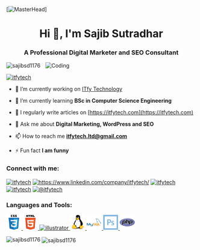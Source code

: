 [![MasterHead](https://user-images.githubusercontent.com/109351602/202650321-7f4da361-f98f-4345-8df4-adf352a11322.gif)]
<h1 align="center">Hi 👋, I'm Sajib Sutradhar</h1>
<h3 align="center">A Professional Digital Marketer and SEO Consultant</h3>
<img align="right" alt="Coding" width="400" src="https://cdn.filestackcontent.com/efbSR18hT5uRKuo0zoMA">

<p align="left"> <img src="https://komarev.com/ghpvc/?username=sajibsd1176&label=Profile%20views&color=0e75b6&style=flat" alt="sajibsd1176" /> </p>

<p align="left"> <a href="https://twitter.com/itfytech" target="blank"><img src="https://img.shields.io/twitter/follow/itfytech?logo=twitter&style=for-the-badge" alt="itfytech" /></a> </p>

- 🔭 I’m currently working on [ITfy Technology](https://itfytech.com/)

- 🌱 I’m currently learning **BSc in Computer Science Engineering**

- 📝 I regularly write articles on [https://itfytech.com](https://itfytech.com)

- 💬 Ask me about **Digital Marketing, WordPress and SEO**

- 📫 How to reach me **itfytech.ltd@gmail.com**

- ⚡ Fun fact **I am funny**

<h3 align="left">Connect with me:</h3>
<p align="left">
<a href="https://twitter.com/itfytech" target="blank"><img align="center" src="https://raw.githubusercontent.com/rahuldkjain/github-profile-readme-generator/master/src/images/icons/Social/twitter.svg" alt="itfytech" height="30" width="40" /></a>
<a href="https://linkedin.com/in/https://www.linkedin.com/company/itfytech/" target="blank"><img align="center" src="https://raw.githubusercontent.com/rahuldkjain/github-profile-readme-generator/master/src/images/icons/Social/linked-in-alt.svg" alt="https://www.linkedin.com/company/itfytech/" height="30" width="40" /></a>
<a href="https://fb.com/itfytech" target="blank"><img align="center" src="https://raw.githubusercontent.com/rahuldkjain/github-profile-readme-generator/master/src/images/icons/Social/facebook.svg" alt="itfytech" height="30" width="40" /></a>
<a href="https://instagram.com/itfytech" target="blank"><img align="center" src="https://raw.githubusercontent.com/rahuldkjain/github-profile-readme-generator/master/src/images/icons/Social/instagram.svg" alt="itfytech" height="30" width="40" /></a>
<a href="https://medium.com/@itfytech" target="blank"><img align="center" src="https://raw.githubusercontent.com/rahuldkjain/github-profile-readme-generator/master/src/images/icons/Social/medium.svg" alt="@itfytech" height="30" width="40" /></a>
</p>

<h3 align="left">Languages and Tools:</h3>
<p align="left"> <a href="https://www.w3schools.com/css/" target="_blank" rel="noreferrer"> <img src="https://raw.githubusercontent.com/devicons/devicon/master/icons/css3/css3-original-wordmark.svg" alt="css3" width="40" height="40"/> </a> <a href="https://www.w3.org/html/" target="_blank" rel="noreferrer"> <img src="https://raw.githubusercontent.com/devicons/devicon/master/icons/html5/html5-original-wordmark.svg" alt="html5" width="40" height="40"/> </a> <a href="https://www.adobe.com/in/products/illustrator.html" target="_blank" rel="noreferrer"> <img src="https://www.vectorlogo.zone/logos/adobe_illustrator/adobe_illustrator-icon.svg" alt="illustrator" width="40" height="40"/> </a> <a href="https://www.linux.org/" target="_blank" rel="noreferrer"> <img src="https://raw.githubusercontent.com/devicons/devicon/master/icons/linux/linux-original.svg" alt="linux" width="40" height="40"/> </a> <a href="https://www.mysql.com/" target="_blank" rel="noreferrer"> <img src="https://raw.githubusercontent.com/devicons/devicon/master/icons/mysql/mysql-original-wordmark.svg" alt="mysql" width="40" height="40"/> </a> <a href="https://www.photoshop.com/en" target="_blank" rel="noreferrer"> <img src="https://raw.githubusercontent.com/devicons/devicon/master/icons/photoshop/photoshop-line.svg" alt="photoshop" width="40" height="40"/> </a> <a href="https://www.php.net" target="_blank" rel="noreferrer"> <img src="https://raw.githubusercontent.com/devicons/devicon/master/icons/php/php-original.svg" alt="php" width="40" height="40"/> </a> </p>

<p><img align="left" src="https://github-readme-stats.vercel.app/api/top-langs?username=sajibsd1176&show_icons=true&locale=en&layout=compact" alt="sajibsd1176" /></p>

<p>&nbsp;<img align="center" src="https://github-readme-stats.vercel.app/api?username=sajibsd1176&show_icons=true&locale=en" alt="sajibsd1176" /></p>
